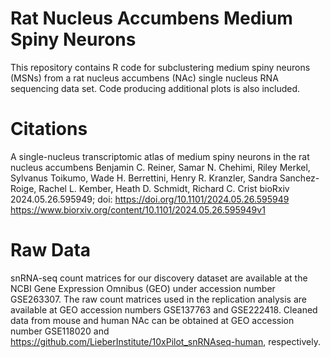 # Rat Nucleus Accumbens Medium Spiny Neurons
This repository contains R code for subclustering medium spiny neurons (MSNs) from a rat nucleus accumbens (NAc) single nucleus RNA sequencing data set. Code producing additional plots is also included.
# Citations
A single-nucleus transcriptomic atlas of medium spiny neurons in the rat nucleus accumbens
Benjamin C. Reiner, Samar N. Chehimi, Riley Merkel, Sylvanus Toikumo, Wade H. Berrettini, Henry R. Kranzler, Sandra Sanchez-Roige, Rachel L. Kember, Heath D. Schmidt, Richard C. Crist
bioRxiv 2024.05.26.595949; doi: https://doi.org/10.1101/2024.05.26.595949
https://www.biorxiv.org/content/10.1101/2024.05.26.595949v1
# Raw Data
snRNA-seq count matrices for our discovery dataset are available at the NCBI Gene Expression Omnibus (GEO) under accession number GSE263307. The raw count matrices used in the replication analysis are available at GEO accession numbers GSE137763 and GSE222418. Cleaned data from mouse and human NAc can be obtained at GEO accession number GSE118020 and https://github.com/LieberInstitute/10xPilot_snRNAseq-human, respectively. 
